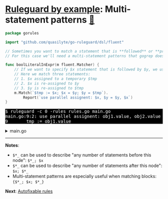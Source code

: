# [Ruleguard by example](https://go-ruleguard.github.io/by-example/): Multi-statement patterns [:pencil:](https://github.com/go-ruleguard/go-ruleguard.github.io/blob/master/by-example/multi-statement-patterns.md)

```go
package gorules

import "github.com/quasilyte/go-ruleguard/dsl/fluent"

// Sometimes you want to match a statement that is **followed** or **preceded** by another statement.
// For this case we'll need a multi-statement patterns that gogrep does recognize.

func boolLiteralInExpr(m fluent.Matcher) {
	// If we want to specify $x statement that is followed by $y, we use `$x; $y` notation.
	// Here we match three statements:
	// 1. $x assigned to a temporary $tmp
	// 2. $x is re-assigned to $y
	// 3. $y is re-assigned to $tmp
	m.Match(`$tmp := $x; $x = $y; $y = $tmp`).
		Report(`use parallel assignent: $x, $y = $y, $x`)
}
```

<pre style="color: white; background-color: black">
$ ruleguard -c 0 -rules rules.go main.go
main.go:9:2: use parallel assignent: obj1.value, obj2.value = obj2.value, obj1.value
9		tmp := obj1.value
</pre>

<details><summary>main.go</summary>

```go
package main

func main() {
	var obj1, obj2 struct {
		value int
	}

	// Bad swapping choice:
	tmp := obj1.value
	obj1.value = obj2.value
	obj2.value = tmp

	// This is the right way to do it:
	obj1.value, obj2.value = obj2.value, obj1.value
}
```

</details>

<hr>

**Notes**:

* `$*_` can be used to describe "any number of statements before this node": `$*_; $x`
* `$*_` can be used to describe "any number of statements after this node": `$x; $*_`
* Multi-statement patterns are especially useful when matching blocks: `{$*_; $x; $*_}`

**Next**: [Autofixable rules](autofixable-rules)
